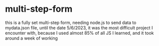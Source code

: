 # multi-step-form
this is a fully set multi-step form, needing node.js to send data to mydata.json file, until the date 5/6/2023, it was the most difficult project I encounter with, because I used almost 85% of all JS I learned, and it took around a week of working
